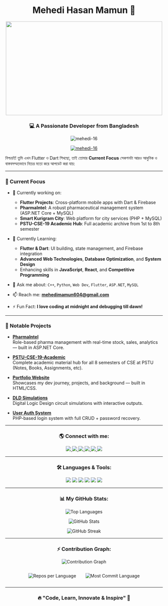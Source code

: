 <h1 align="center"> Mehedi Hasan Mamun 🚀</h1>

<div align="center">
  <img src="https://i.pinimg.com/originals/68/ae/bf/68aebf4c71bd1d6090f87237272b01e5.gif" width="500" height="300" />
</div>

<h3 align="center">💻 A Passionate Developer from Bangladesh</h3>

<p align="center">
  <img src="https://komarev.com/ghpvc/?username=mehedi-16&label=Profile%20views&color=0e75b6&style=flat" alt="mehedi-16" />
</p>

<p align="center">
  <a href="https://github.com/ryo-ma/github-profile-trophy">
    <img src="https://github-profile-trophy.vercel.app/?username=mehedi-16&margin-w=5&theme=darkhub" alt="mehedi-16" />
  </a>
</p>

নিশ্চয়ই! তুমি এখন Flutter ও Dart শিখছো, তাই তোমার **Current Focus** সেকশনটা আরও আধুনিক ও বাস্তবসম্মতভাবে নিচের মতো করে আপডেট করা যায়:

---

### 🚀 Current Focus

* 🔭 Currently working on:
  
  * **Flutter Projects**: Cross-platform mobile apps with Dart & Firebase
  * **PharmaIntel**: A robust pharmaceutical management system (ASP.NET Core + MySQL)
  * **Smart Kurigram City**: Web platform for city services (PHP + MySQL)
  * **PSTU-CSE-19 Academic Hub**: Full academic archive from 1st to 8th semester


* 🌱 Currently Learning:

  * **Flutter & Dart**: UI building, state management, and Firebase integration
  * **Advanced Web Technologies**, **Database Optimization**, and **System Design**
  * Enhancing skills in **JavaScript**, **React**, and **Competitive Programming**

* 💬 Ask me about:
  `C++`, `Python`, `Web Dev`, `Flutter`, `ASP.NET`, `MySQL`

* 📫 Reach me: **[mehedimamun604@gmail.com](mailto:mehedimamun604@gmail.com)**

* ⚡ Fun Fact: **I love coding at midnight and debugging till dawn!**

---


### 🌟 Notable Projects

- **[PharmaIntel](https://github.com/Mehedi-16/PharmaIntel-Pharmaceutical-Management-System)**  
  Role-based pharma management with real-time stock, sales, analytics — built in ASP.NET Core.

- **[PSTU-CSE-19-Academic](https://github.com/Mehedi-16/PSTU-CSE-19-Academic)**  
  Complete academic material hub for all 8 semesters of CSE at PSTU (Notes, Books, Assignments, etc).

- **[Portfolio Website](https://github.com/Mehedi-16/Portfolio-Mehedi-Hasan-Mamun)**  
  Showcases my dev journey, projects, and background — built in HTML/CSS.

- **[DLD Simulations](https://github.com/Mehedi-16/DLD-Simulation)**  
  Digital Logic Design circuit simulations with interactive outputs.

- **[User Auth System](https://github.com/Mehedi-16/PHP-User-Authentication-System-with-Registration-Login-Dashboard-and-Forgot-Password-Features)**  
  PHP-based login system with full CRUD + password recovery.

---

<h3 align="center">🌎 Connect with me:</h3>
<p align="center">
  <a href="https://linkedin.com/in/mehedi-mamun" target="blank">
    <img src="https://img.shields.io/badge/-LinkedIn-blue?style=for-the-badge&logo=Linkedin&logoColor=white" />
  </a>
  <a href="https://fb.com/mehedimamun.01" target="blank">
    <img src="https://img.shields.io/badge/Facebook-%231877F2.svg?style=for-the-badge&logo=facebook&logoColor=white" />
  </a>
  <a href="https://instagram.com/mehedi.mamun_" target="blank">
    <img src="https://img.shields.io/badge/Instagram-%23E4405F.svg?style=for-the-badge&logo=instagram&logoColor=white" />
  </a>
  <a href="https://www.youtube.com/c/mehedi-mamun" target="blank">
    <img src="https://img.shields.io/badge/Youtube-%23FF0000.svg?style=for-the-badge&logo=youtube&logoColor=white" />
  </a>
  <a href="https://codeforces.com/profile/mehedipstu16" target="blank">
    <img src="https://img.shields.io/badge/Codeforces-%23EE732E.svg?style=for-the-badge&logo=codeforces&logoColor=white" />
  </a>
  <a href="https://leetcode.com/mehed1/" target="blank">
    <img src="https://img.shields.io/badge/LeetCode-%23FFA116.svg?style=for-the-badge&logo=leetcode&logoColor=black" />
  </a>
</p>

---

<h3 align="center">🛠 Languages & Tools:</h3>
<p align="center">
  <img src="https://img.shields.io/badge/Arduino-00979D?style=for-the-badge&logo=arduino&logoColor=white"/>
  <img src="https://img.shields.io/badge/C++-00599C?style=for-the-badge&logo=c%2B%2B&logoColor=white"/>
  <img src="https://img.shields.io/badge/CSS3-%231572B6.svg?style=for-the-badge&logo=css3&logoColor=white"/>
  <img src="https://img.shields.io/badge/Git-F05032?style=for-the-badge&logo=git&logoColor=white"/>
  <img src="https://img.shields.io/badge/JavaScript-F7DF1E?style=for-the-badge&logo=javascript&logoColor=black"/>
  <img src="https://img.shields.io/badge/Python-3776AB?style=for-the-badge&logo=python&logoColor=white"/>
</p>

---

<h3 align="center">📊 My GitHub Stats:</h3>
<p align="center">
  <img src="https://github-readme-stats.vercel.app/api/top-langs?username=mehedi-16&show_icons=true&locale=en&layout=compact&theme=radical" alt="Top Languages" />
</p>

<p align="center">
  <img src="https://github-readme-stats.vercel.app/api?username=mehedi-16&show_icons=true&locale=en&theme=tokyonight" alt="GitHub Stats" />
</p>

<p align="center">
  <img src="https://github-readme-streak-stats.herokuapp.com/?user=mehedi-16&theme=highcontrast" alt="GitHub Streak" />
</p>

---

<h3 align="center">⚡ Contribution Graph:</h3>
<p align="center">
  <img src="https://github-readme-activity-graph.vercel.app/graph?username=mehedi-16&theme=react-dark" alt="Contribution Graph"/>
</p>

<div style="display: flex; justify-content: center; gap: 30px;">
  <p align="center">
    <img src="https://github-profile-summary-cards.vercel.app/api/cards/repos-per-language?username=mehedi-16&theme=github" alt="Repos per Language"/>
  </p>

  <p align="center">
    <img src="https://github-profile-summary-cards.vercel.app/api/cards/most-commit-language?username=mehedi-16&theme=github" alt="Most Commit Language"/>
  </p>
</div>

---

<h3 align="center">🔥 "Code, Learn, Innovate & Inspire" 🚀</h3>
